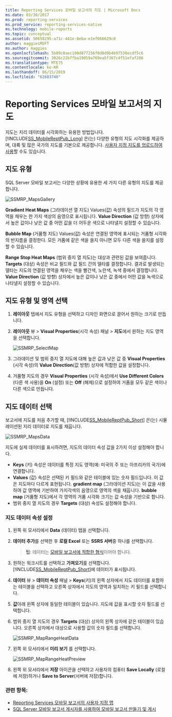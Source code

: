 ```yaml
---
title: Reporting Services 모바일 보고서의 지도 | Microsoft Docs
ms.date: 03/30/2017
ms.prod: reporting-services
ms.prod_service: reporting-services-native
ms.technology: mobile-reports
ms.topic: conceptual
ms.assetid: 50658295-a71c-441e-8eba-e1ef066629c0
author: maggiesMSFT
ms.author: maggies
ms.openlocfilehash: 5b09c8aec100d877256f0d8d9b4b97530ecdf5c6
ms.sourcegitcommit: 3026c22b7fba19059a769ea5f367c4f51efaf286
ms.translationtype: MTE75
ms.contentlocale: ko-KR
ms.lasthandoff: 06/15/2019
ms.locfileid: "62683740"
---
```

# <a name="maps-in-reporting-services-mobile-reports"></a>Reporting Services 모바일 보고서의 지도
지도는 지리 데이터를 시각화하는 유용한 방법입니다. [!INCLUDE[SS_MobileReptPub_Long](../../includes/ss-mobilereptpub-long.md)] 은(는) 다양한 유형의 지도 시각화를 제공하며, 대륙 및 많은 국가의 지도를 기본으로 제공합니다. [사용자 지정 지도를 업로드하여 사용](../../reporting-services/mobile-reports/custom-maps-in-reporting-services-mobile-reports.md)할 수도 있습니다.   
  
## <a name="types-of-maps"></a>지도 유형  
  
SQL Server 모바일 보고서는 다양한 상황에 유용한 세 가지 다른 유형의 지도를 제공합니다.  
  
![SSMRP_MapsGallery](../../reporting-services/mobile-reports/media/ssmrp-mapsgallery.png)  
  
**Gradient Heat Maps** (그라데이션 열 지도) Values(값) 속성의 필드가 지도의 각 영역을 채우는 한 가지 색상의 음영으로 표시됩니다. **Value Direction** (값 방향) 상자에서 높은 값이나 낮은 값 중 어떤 값을 더 어두운 색으로 나타낼지 설정할 수 있습니다.  
  
**Bubble Map** (거품형 지도) Values(값) 속성은 연결된 영역에 표시되는 거품형 시각화의 반지름을 결정한다. 모든 거품에 같은 색을 쓸지 아니면 모두 다른 색을 쓸지를 설정할 수 있습니다.   
  
**Range Stop Heat Maps** (범위 중지 열 지도)는 대상과 관련된 값을 보여줍니다. **Targets** (대상) 속성은 비교 필드와 값 필드 간의 델타를 결정합니다. 결과로 발생되는 델타는 지도의 연결된 영역을 채우는 색을 빨간색, 노란색, 녹색 중에서 결정합니다. **Value Direction** (값 방향) 상자에서 높은 값이나 낮은 값 중에서 어떤 값을 녹색으로 나타낼지 설정할 수 있습니다.  
  
## <a name="select-the-map-type-and-region"></a>지도 유형 및 영역 선택  
  
1. **레이아웃** 탭에서 지도 유형을 선택하고 디자인 화면으로 끌어서 원하는 크기로 만듭니다.  
  
2. **레이아웃** 뷰 > **Visual Properties**(시각 속성) 패널 > **지도**에서 원하는 지도 영역을 선택합니다.  
  
   ![SSMRP_SelectMap](../../reporting-services/mobile-reports/media/ssmrp-selectmaps.png)  
  
3. 그라데이션 및 범위 중지 열 지도에 대해 높은 값과 낮은 값 중 **Visual Properties** (시각 속성)의 **Value Direction**(값 방향) 상자에 적합한 값을 설정합니다.  
  
7. 거품형 지도의 경우 **Visual Properties** (시각 속성)에서 **Use Different Colors** (다른 색 사용)을 **On** (설정) 또는 **Off** (해제)으로 설정하여 거품을 모두 같은 색이나 다른 색으로 만듭니다.  
  
## <a name="select-the-map-data"></a>지도 데이터 선택  
보고서에 지도를 처음 추가할 때, [!INCLUDE[SS_MobileReptPub_Short](../../includes/ss-mobilereptpub-short.md)] 은(는) 시뮬레이션된 지리 데이터로 지도를 채웁니다.  
  
![SSMRP_MapsData](../../reporting-services/mobile-reports/media/ssmrp-mapsdata.png)  
  
지도에 실제 데이터를 표시하려면, 지도의 데이터 속성 값을 2가지 이상 설정해야 합니다.   
* **Keys** (키) 속성은 데이터를 특정 지도 영역(예: 미국의 주 또는 아프리카의 국가)에 연결합니다.  
* **Values** (값) 속성은 선택된 키 필드와 같은 테이블에 있는 숫자 필드입니다. 이 값은 지도마다 다르게 표현됩니다. **gradient map** (그라데이션 지도)는 이 값을 사용하여 값 영역에 기반하여 가지각색의 음영으로 영역의 색을 채웁니다. **bubble map** (거품형 지도)에서 각 영역의 거품 시각화 크기는 값 속성을 기반으로 합니다.   
* 범위 중지 열 지도의 경우 **Targets** (대상) 속성도 설정해야 합니다.  
  
### <a name="set-map-data-properties"></a>지도 데이터 속성 설정  
  
1. 왼쪽 위 모서리에서 **Data** (데이터) 탭을 선택합니다.  
  
2. **데이터 추가**를 선택한 후 **로컬 Excel** 또는 **SSRS 서버**중 하나를 선택합니다.  
  
   > **팁**: 데이터는 [모바일 보고서에 적합한 형식](../../reporting-services/mobile-reports/prepare-data-for-reporting-services-mobile-reports.md)이어야 합니다.  
  
3. 원하는 워크시트를 선택하고 **가져오기**를 선택합니다.  
   [!INCLUDE[SS_MobileReptPub_Short](../../includes/ss-mobilereptpub-short.md)]에 데이터가 표시됩니다.  
  
4. **데이터** 뷰 > **데이터 속성** 패널 > **Keys**(키)의 왼쪽 상자에서 지도 데이터를 포함하는 테이블을 선택하고 오른쪽 상자에서 지도의 영역과 일치하는 키 필드를 선택합니다.  
  
5. **값**아래 왼쪽 상자에 동일한 테이블이 있습니다. 지도에 값을 표시할 숫자 필드를 선택합니다.   
  
6. 범위 중지 열 지도의 경우 **Targets** (대상) 상자의 왼쪽 상자에 같은 테이블이 있습니다. 오른쪽 상자에서 대상으로 사용할 값의 숫자 필드를 선택합니다.   
  
   ![SSMRP_MapRangeHeatData](../../reporting-services/mobile-reports/media/ssmrp-maprangeheatdata.png)  
  
7. 왼쪽 위 모서리에서 **미리 보기** 를 선택합니다.  
  
   ![SSMRP_MapRangeHeatPreview](../../reporting-services/mobile-reports/media/ssmrp-maprangeheatpreview.png)  
     
8. 왼쪽 위 모서리에서 **저장** 아이콘을 선택하고 사용자의 컴퓨터 **Save Locally** (로컬에 저장)하거나 **Save to Server**(서버에 저장)합니다.  
  
### <a name="see-also"></a>관련 항목:  
-  [Reporting Services 모바일 보고서의 사용자 지정 맵](../../reporting-services/mobile-reports/custom-maps-in-reporting-services-mobile-reports.md)  
- [SQL Server 모바일 보고서 게시자를 사용하여 모바일 보고서 만들기 및 게시](../../reporting-services/mobile-reports/create-mobile-reports-with-sql-server-mobile-report-publisher.md)  
  
  

